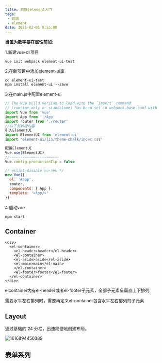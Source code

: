 ```yaml
---
title: 前端|element入门
tags:
 - 前端
 - element
date: 2021-02-01 8:55:00
---
```




**当值为数字要在属性前加:**

<!--more-->

1.新建vue-cli项目

```
vue init webpack element-ui-test 
```

2.在新项目中添加element-ui库

```
cd element-ui-test
npm install element-ui --save
```

3.在main.js中配置element-ui

```js
// The Vue build version to load with the `import` command
// (runtime-only or standalone) has been set in webpack.base.conf with an alias.
import Vue from 'vue'
import App from './App'
import router from './router'
//以下为新增内容
引入ElementUI
import ElementUI from 'element-ui'
import 'element-ui/lib/theme-chalk/index.css'

配置ElementUI
Vue.use(ElementUI)
//-----------------------
Vue.config.productionTip = false

/* eslint-disable no-new */
new Vue({
  el: '#app',
  router,
  components: { App },
  template: '<App/>'
})
```

4.启动vue

```
npm start
```



## Container

```vue
<div>
  <el-container>
    <el-header>header</el-header>
    <el-container>
    <el-aside>aside</el-aside>
    <el-main>main</el-main>
    </el-container>
    <el-footer>footer</el-footer>
  </el-container>
</div>
```



elcontainer内有el-header或者el-footer子元素，全部子元素呈垂直上下排列

需要水平左右排列时，需要再定义el-container包含水平左右排列的子元素

## Layout

通过基础的 24 分栏，迅速简便地创建布局。 

![1616894450089](C:\Users\ADMINI~1\AppData\Local\Temp\1616894450089.png)

## 表单系列

